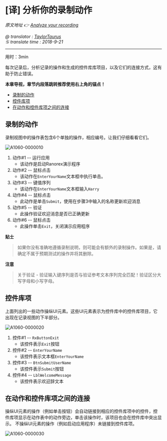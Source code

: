 # [译] 分析你的录制动作

*原文地址 👉 [Analyze your recording][0]*

*@ translator : [TaylorTaurus](https://github.com/taylortaurus)*    
*♋ translate time : 2018-9-21*    

---

用时：3min

每次记录后，分析记录的操作和生成的控件库库项目，以及它们的连接方式，这有助于防止错误。

**本章导视，章节内段落跳转推荐使用右上角的锚点！**

- [录制的动作](#录制的动作)
- [控件库项](#控件库项)
- [在动作和控件库项之间的连接](#在动作和控件库项之间的连接)

## 录制的动作

录制视图中的操作表包含6个单独的操作，相应编号。让我们仔细看看它们。

![A1060-0000010](https://gitee.com/taylortaurus/RX_UserGuide_GitBook_Picbed/raw/master/Ranorizeyourselfin20minutes/A1060-0000010.png)

1. 动作#1 -- 运行应用
    - 该动作是启动Ranorex演示程序 
2. 动作#2 -- 鼠标点击
    - 该动作在`EnterYourName`文本框中执行单击。
3. 动作#3 -- 键值序列
    - 该动作在`EnterYourName`文本框输入`Harry`
4. 动作#4 -- 鼠标点击
    - 此动作是单击`Submit`，使用在步骤3中输入的名称更新欢迎消息
5. 动作#5 -- 验证
    - 此操作验证欢迎消息是否已正确更新
6. 动作#6 -- 鼠标点击
    - 此操作单击`Exit`，关闭演示应用程序 

**贴士**  
> 如果你没有准确地遵循录制说明，则可能会有额外的录制操作。如果是，请确定不属于预期测试的操作并将其删除。

**注意**  
> 关于验证 - 验证输入键序列是否与验证参考文本序列完全匹配！验证区分大写字母和小写字母。

## 控件库项

上面列出的一些动作操纵UI元素。这些UI元素表示为控件库中的控件库项目，它出现在记录视图的下半部分。

![A1060-0000020](https://gitee.com/taylortaurus/RX_UserGuide_GitBook_Picbed/raw/master/Ranorizeyourselfin20minutes/A1060-0000020.png)  

1. 控件#1 -- `RxButtonExit`
    - 该控件表示`Exit`按钮
2. 控件#2 -- `EnterYourName`
    - 该控件表示文本框`EnterYourName `
3. 控件#3 -- `BtnSubmitUserName`
    - 该控件表示`Submit`按钮
4. 控件#4 -- `LblWelcomeMessage`
    - 该控件表示欢迎辞文本

## 在动作和控件库项之间的连接

操纵UI元素的操作（例如单击按钮）会自动链接到相应的控件库项中的控件，控件库项显示在动作表中的动作旁边，单击该操作时，该项目也会在控件库中突出显示。
不操纵UI元素的操作（例如启动应用程序）未链接到控件库项。

![A1060-0000030](https://gitee.com/taylortaurus/RX_UserGuide_GitBook_Picbed/raw/master/Ranorizeyourselfin20minutes/A1060-0000030.png)

[0]: https://www.ranorex.com/help/latest/ranorex-studio-fundamentals/ranorex-studio-fundamentals/5-analyze-recording/